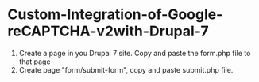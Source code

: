 # Custom-Integration-of-Google-reCAPTCHA-v2with-Drupal-7

1. Create a page in you Drupal 7 site. Copy and paste the form.php file to that page
2. Create page "form/submit-form", copy and paste submit.php file.
